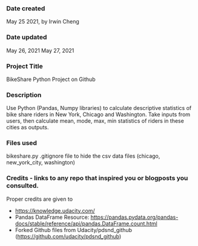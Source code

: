 ### Date created
May 25 2021, by Irwin Cheng

### Date updated
May 26, 2021
May 27, 2021

### Project Title
BikeShare Python Project on Github

### Description
Use Python (Pandas, Numpy libraries) to calculate descriptive statistics of bike share riders in New York, Chicago and Washington. Take inputs from users, then calculate mean, mode, max, min statistics of riders in these cities as outputs.

### Files used
bikeshare.py
.gitignore file to hide the csv data files (chicago, new_york_city, washington)

### Credits - links to any repo that inspired you or blogposts you consulted.
Proper credits are given to
- https://knowledge.udacity.com/
- Pandas DataFrame Resource: https://pandas.pydata.org/pandas-docs/stable/reference/api/pandas.DataFrame.count.html
- Forked Github files from Udacity/pdsnd_github (https://github.com/udacity/pdsnd_github)
